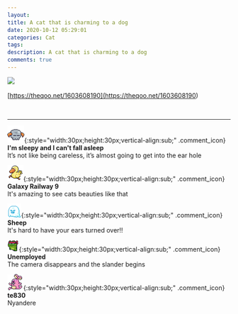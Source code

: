 ```yaml
---
layout: 
title: A cat that is charming to a dog
date: 2020-10-12 05:29:01
categories: Cat
tags: 
description: A cat that is charming to a dog
comments: true
---
```


![](https://blog.kakaocdn.net/dn/cA5LtU/btqKxmeJ38a/twoFFYXnpE3vXyRpdQWaxK/img.gif)

[https://theqoo.net/1603608190](<https://theqoo.net/1603608190>)

​

* * *

![comment](/assets/character/skull.png){:style="width:30px;height:30px;vertical-align:sub;" .comment_icon} **I'm sleepy and I can't fall asleep**  
It’s not like being careless, it’s almost going to get into the ear hole   
  
![comment](/assets/character/duck.png){:style="width:30px;height:30px;vertical-align:sub;" .comment_icon} **Galaxy Railway 9**  
It's amazing to see cats beauties like that   
  
![comment](/assets/character/ghost.png){:style="width:30px;height:30px;vertical-align:sub;" .comment_icon} **Sheep**  
It's hard to have your ears turned over!!   
  
![comment](/assets/character/frog.png){:style="width:30px;height:30px;vertical-align:sub;" .comment_icon} **Unemployed**  
The camera disappears and the slander begins   
  
![comment](/assets/character/bunny.png){:style="width:30px;height:30px;vertical-align:sub;" .comment_icon} **te830**  
Nyandere   
  

